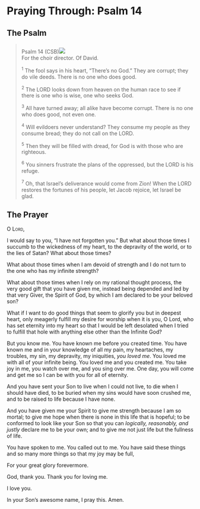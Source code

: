 # Praying Through: Psalm 14

## The Psalm

>Psalm 14 (CSB)<img class="intro-right" style="margin-top:10px" src="/images/art-paris-psalter.jpg">  
><sup></sup> For the choir director. Of David. 
>
><sup>1</sup> The fool says in his heart, “There’s no God.” They are corrupt; they do vile deeds. There is no one who does good. 
>
><sup>2</sup> The LORD looks down from heaven on the human race to see if there is one who is wise, one who seeks God. 
>
><sup>3</sup> All have turned away; all alike have become corrupt. There is no one who does good, not even one. 
>
><sup>4</sup> Will evildoers never understand? They consume my people as they consume bread; they do not call on the LORD. 
>
><sup>5</sup> Then they will be filled with dread, for God is with those who are righteous. 
>
><sup>6</sup> You sinners frustrate the plans of the oppressed, but the LORD is his refuge. 
>
><sup>7</sup> Oh, that Israel’s deliverance would come from Zion! When the LORD restores the fortunes of his people, let Jacob rejoice, let Israel be glad.

## The Prayer

<div style="font-variant: small-caps;">
  O Lord,
</div>


I would say to you, “I have not forgotten you.” But what about those times I succumb to the wickedness of my heart, to the depravity of the world, or to the lies of Satan? What about those times?

What about those times when I am devoid of strength and I do not turn to the one who has my infinite strength?

What about those times when I rely on my rational thought process, the very good gift that you have given me, instead being depended and led by that very Giver, the Spirit of God, by which I am declared to be your beloved son?

What if I want to do good things that seem to glorify you but in deepest heart, only meagerly fulfill my desire for worship when it is you, O Lord, who has set eternity into my heart so that I would be left desolated when I tried to fulfill that hole with anything else other than the Infinite God?

But you know me. You have known me before you created time. You have known me and in your knowledge of all my pain, my heartaches, my troubles, my sin, my depravity, my iniquities, _you loved me_. You loved me with all of your infinite being. You loved me and you created me. You take joy in me, you watch over me, and you sing over me.
One day, you will come and get me so I can be with you for all of eternity.

And you have sent your Son to live when I could not live, to die when I should have died, to be buried when my sins would have soon crushed me, and to be raised to life because I have none.

And you have given me your Spirit to give me strength because I am so mortal; to give me hope when there is none in this life that is hopeful; to be conformed to look like your Son so that you can _logically, reasonably, and justly_ declare me to be your own; and to give me not just life but the fullness of life.

You have spoken to me. You called out to me. You have said these things and so many more things so that my joy may be full,

For your great glory forevermore.

God, thank you. Thank you for loving me.

I love you.

In your Son’s awesome name, I pray this.
Amen.
